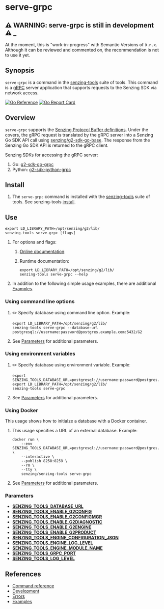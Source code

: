 # serve-grpc

## :warning: WARNING: serve-grpc is still in development :warning: _

At the moment, this is "work-in-progress" with Semantic Versions of `0.n.x`.
Although it can be reviewed and commented on,
the recommendation is not to use it yet.

## Synopsis

`serve-grpc` is a command in the
[senzing-tools](https://github.com/Senzing/senzing-tools)
suite of tools.
This command is a
[gRPC](https://grpc.io/)
server application that supports requests to the Senzing SDK via network access.

[![Go Reference](https://pkg.go.dev/badge/github.com/senzing/serve-grpc.svg)](https://pkg.go.dev/github.com/senzing/serve-grpc)
[![Go Report Card](https://goreportcard.com/badge/github.com/senzing/serve-grpc)](https://goreportcard.com/report/github.com/senzing/serve-grpc)

## Overview

`serve-grpc` supports the
[Senzing Protocol Buffer definitions](https://github.com/Senzing/g2-sdk-proto).
Under the covers, the gRPC request is translated by the gRPC server into a Senzing Go SDK API call using
[senzing/g2-sdk-go-base](https://github.com/Senzing/g2-sdk-go-base).
The response from the Senzing Go SDK API is returned to the gRPC client.

Senzing SDKs for accessing the gRPC server:

1. Go: [g2-sdk-go-grpc](https://github.com/Senzing/g2-sdk-go-grpc)
1. Python: [g2-sdk-python-grpc](https://github.com/Senzing/g2-sdk-python-grpc)

## Install

1. The `serve-grpc` command is installed with the
   [senzing-tools](https://github.com/Senzing/senzing-tools)
   suite of tools.
   See senzing-tools [install](https://github.com/Senzing/senzing-tools#install).

## Use

```console
export LD_LIBRARY_PATH=/opt/senzing/g2/lib/
senzing-tools serve-grpc [flags]
```

1. For options and flags:
    1. [Online documentation](https://hub.senzing.com/senzing-tools/senzing-tools_serve-grpc.html)
    1. Runtime documentation:

        ```console
        export LD_LIBRARY_PATH=/opt/senzing/g2/lib/
        senzing-tools serve-grpc --help
        ```

1. In addition to the following simple usage examples, there are additional [Examples](docs/examples.md).

### Using command line options

1. :pencil2: Specify database using command line option.
   Example:

    ```console
    export LD_LIBRARY_PATH=/opt/senzing/g2/lib/
    senzing-tools serve-grpc --database-url postgresql://username:password@postgres.example.com:5432/G2
    ```

1. See [Parameters](#parameters) for additional parameters.

### Using environment variables

1. :pencil2: Specify database using environment variable.
   Example:

    ```console
    export SENZING_TOOLS_DATABASE_URL=postgresql://username:password@postgres.example.com:5432/G2
    export LD_LIBRARY_PATH=/opt/senzing/g2/lib/
    senzing-tools serve-grpc
    ```

1. See [Parameters](#parameters) for additional parameters.

### Using Docker

This usage shows how to initialze a database with a Docker container.

1. This usage specifies a URL of an external database.
   Example:

    ```console
    docker run \
        --env SENZING_TOOLS_DATABASE_URL=postgresql://username:password@postgres.example.com:5432/G2 \
        --interactive \
        --publish 8258:8258 \
        --rm \
        --tty \
        senzing/senzing-tools serve-grpc

    ```

1. See [Parameters](#parameters) for additional parameters.

### Parameters

- **[SENZING_TOOLS_DATABASE_URL](https://github.com/Senzing/knowledge-base/blob/main/lists/environment-variables.md#senzing_tools_database_url)**
- **[SENZING_TOOLS_ENABLE_G2CONFIG](https://github.com/Senzing/knowledge-base/blob/main/lists/environment-variables.md#senzing_tools_enable_g2config)**
- **[SENZING_TOOLS_ENABLE_G2CONFIGMGR](https://github.com/Senzing/knowledge-base/blob/main/lists/environment-variables.md#senzing_tools_enable_g2configmgr)**
- **[SENZING_TOOLS_ENABLE_G2DIAGNOSTIC](https://github.com/Senzing/knowledge-base/blob/main/lists/environment-variables.md#senzing_tools_enable_g2diagnostic)**
- **[SENZING_TOOLS_ENABLE_G2ENGINE](https://github.com/Senzing/knowledge-base/blob/main/lists/environment-variables.md#senzing_tools_enable_g2engine)**
- **[SENZING_TOOLS_ENABLE_G2PRODUCT](https://github.com/Senzing/knowledge-base/blob/main/lists/environment-variables.md#senzing_tools_enable_g2product)**
- **[SENZING_TOOLS_ENGINE_CONFIGURATION_JSON](https://github.com/Senzing/knowledge-base/blob/main/lists/environment-variables.md#senzing_tools_engine_configuration_json)**
- **[SENZING_TOOLS_ENGINE_LOG_LEVEL](https://github.com/Senzing/knowledge-base/blob/main/lists/environment-variables.md#senzing_tools_engine_log_level)**
- **[SENZING_TOOLS_ENGINE_MODULE_NAME](https://github.com/Senzing/knowledge-base/blob/main/lists/environment-variables.md#senzing_tools_engine_module_name)**
- **[SENZING_TOOLS_GRPC_PORT](https://github.com/Senzing/knowledge-base/blob/main/lists/environment-variables.md#senzing_tools_grpc_port)**
- **[SENZING_TOOLS_LOG_LEVEL](https://github.com/Senzing/knowledge-base/blob/main/lists/environment-variables.md#senzing_tools_log_level)**

## References

- [Command reference](https://hub.senzing.com/senzing-tools/senzing-tools_serve-grpc.html)
- [Development](docs/development.md)
- [Errors](docs/errors.md)
- [Examples](docs/examples.md)
